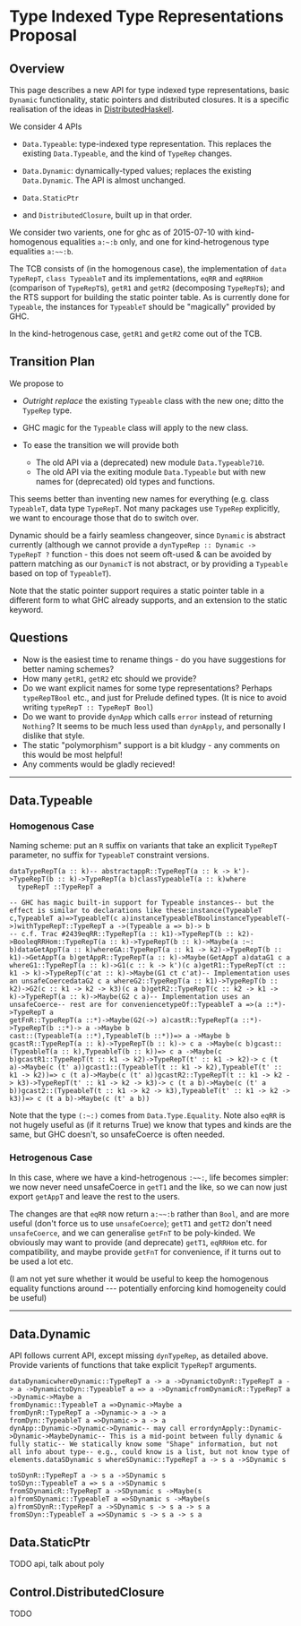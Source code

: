 # Type Indexed Type Representations Proposal

## Overview


This page describes a new API for type indexed type representations, basic `Dynamic` functionality, static pointers and distributed closures.  It is a specific realisation of the ideas in [DistributedHaskell](distributed-haskell).


We consider 4 APIs 

- `Data.Typeable`: type-indexed type representation.  This replaces the existing `Data.Typeable`, and the kind of `TypeRep` changes. 

- `Data.Dynamic`: dynamically-typed values; replaces the existing `Data.Dynamic`.  The API is almost unchanged.

- `Data.StaticPtr`

- and `DistributedClosure`, built up in that order.


We consider two varients, one for ghc as of 2015-07-10 with kind-homogenous equalities `a:~:b` only, and one for kind-hetrogenous type equalities `a:~~:b`.


The TCB consists of (in the homogenous case), the implementation of `data TypeRepT`, `class TypeableT` and its implementations, `eqRR` and `eqRRHom` (comparison of `TypeRepT`s), `getR1` and `getR2` (decomposing `TypeRepT`s); and the RTS support for building the static pointer table.
As is currently done for `Typeable`, the instances for `TypeableT` should be "magically" provided by GHC.


In the kind-hetrogenous case, `getR1` and `getR2` come out of the TCB.

## Transition Plan


We propose to

- *Outright replace* the existing `Typeable` class with the new one; ditto the `TypeRep` type.

- GHC magic for the `Typeable` class will apply to the new class.

- To ease the transition we will provide both

  - The old API via a (deprecated) new module `Data.Typeable710`.
  - The old API via the exiting module `Data.Typeable` but with new names for (deprecated) old types and functions.  


This seems better than inventing new names for everything (e.g. class `TypeableT`, data type `TypeRepT`.  Not many packages use `TypeRep` explicitly, we want to encourage those that do to switch over.


Dynamic should be a fairly seamless changeover, since `Dynamic` is abstract currently (although we cannot provide a `dynTypeRep :: Dynamic -> TypeRepT ?` function - this does not seem oft-used & can be avoided by pattern matching as our `DynamicT` is not abstract, or by providing a `Typeable` based on top of `TypeableT`).


Note that the static pointer support requires a static pointer table in a different form to what GHC already supports, and an extension to the static keyword.

## Questions

- Now is the easiest time to rename things - do you have suggestions for better naming schemes?
- How many `getR1`, `getR2` etc should we provide?
- Do we want explicit names for some type representations?
  Perhaps `typeRepTBool` etc., and just for Prelude defined types.
  (It is nice to avoid writing `typeRepT :: TypeRepT Bool`)
- Do we want to provide `dynApp` which calls `error` instead of returning `Nothing`?
  It seems to be much less used than `dynApply`, and personally I dislike that style.
- The static "polymorphism" support is a bit kludgy - any comments on this would be most helpful!
- Any comments would be gladly recieved!

---

## Data.Typeable

### Homogenous Case


Naming scheme: put an `R` suffix on variants that take an explicit `TypeRepT` parameter, no suffix for `TypeableT` constraint versions.

```
dataTypeRepT(a :: k)-- abstractappR::TypeRepT(a :: k -> k')->TypeRepT(b :: k)->TypeRepT(a b)classTypeableT(a :: k)where
  typeRepT ::TypeRepT a

-- GHC has magic built-in support for Typeable instances-- but the effect is similar to declarations like these:instance(TypeableT c,TypeableT a)=>TypeableT(c a)instanceTypeableTBoolinstanceTypeableT(->)withTypeRepT::TypeRepT a ->(Typeable a => b)-> b
-- c.f. Trac #2439eqRR::TypeRepT(a :: k1)->TypeRepT(b :: k2)->BooleqRRHom::TypeRepT(a :: k)->TypeRepT(b :: k)->Maybe(a :~: b)dataGetAppT(a :: k)whereGA::TypeRepT(a :: k1 -> k2)->TypeRepT(b :: k1)->GetAppT(a b)getAppR::TypeRepT(a :: k)->Maybe(GetAppT a)dataG1 c a whereG1::TypeRepT(a :: k)->G1(c :: k -> k')(c a)getR1::TypeRepT(ct :: k1 -> k)->TypeRepT(c'at :: k)->Maybe(G1 ct c'at)-- Implementation uses an unsafeCoercedataG2 c a whereG2::TypeRepT(a :: k1)->TypeRepT(b :: k2)->G2(c :: k1 -> k2 -> k3)(c a b)getR2::TypeRepT(c :: k2 -> k1 -> k)->TypeRepT(a :: k)->Maybe(G2 c a)-- Implementation uses an unsafeCoerce-- rest are for conveniencetypeOf::TypeableT a =>(a ::*)->TypeRepT a
getFnR::TypeRepT(a ::*)->Maybe(G2(->) a)castR::TypeRepT(a ::*)->TypeRepT(b ::*)-> a ->Maybe b
cast::(TypeableT(a ::*),TypeableT(b ::*))=> a ->Maybe b
gcastR::TypeRepT(a :: k)->TypeRepT(b :: k)-> c a ->Maybe(c b)gcast::(TypeableT(a :: k),TypeableT(b :: k))=> c a ->Maybe(c b)gcastR1::TypeRepT(t :: k1 -> k2)->TypeRepT(t' :: k1 -> k2)-> c (t a)->Maybe(c (t' a))gcast1::(TypeableT(t :: k1 -> k2),TypeableT(t' :: k1 -> k2))=> c (t a)->Maybe(c (t' a))gcastR2::TypeRepT(t :: k1 -> k2 -> k3)->TypeRepT(t' :: k1 -> k2 -> k3)-> c (t a b)->Maybe(c (t' a b))gcast2::(TypeableT(t :: k1 -> k2 -> k3),TypeableT(t' :: k1 -> k2 -> k3))=> c (t a b)->Maybe(c (t' a b))
```


Note that the type `(:~:)` comes from `Data.Type.Equality`.
Note also `eqRR` is not hugely useful as (if it returns True) we know that types and kinds are the same, but GHC doesn't, so unsafeCoerce is often needed.

### Hetrogenous Case


In this case, where we have a kind-hetrogenous `:~~:`, life becomes simpler: we now never need unsafeCoerce in `getT1` and the like, so we can now just export `getAppT` and leave the rest to the users.


The changes are that `eqRR` now return `a:~~:b` rather than `Bool`, and are more useful (don't force us to use `unsafeCoerce`); `getT1` and `getT2` don't need `unsafeCoerce`, and we can generalise `getFnT` to be poly-kinded.
We obviously may want to provide (and deprecate) `getT1`, `eqRRHom` etc. for compatibility, and maybe provide `getFnT` for convenience, if it turns out to be used a lot etc.


(I am not yet sure whether it would be useful to keep the homogenous equality functions around --- potentially enforcing kind homogeneity could be useful)

---

## Data.Dynamic


API follows current API, except missing `dynTypeRep`, as detailed above.
Provide varients of functions that take explicit `TypeRepT` arguments.

```
dataDynamicwhereDynamic::TypeRepT a -> a ->DynamictoDynR::TypeRepT a -> a ->DynamictoDyn::TypeableT a => a ->DynamicfromDynamicR::TypeRepT a ->Dynamic->Maybe a
fromDynamic::TypeableT a =>Dynamic->Maybe a
fromDynR::TypeRepT a ->Dynamic-> a -> a
fromDyn::TypeableT a =>Dynamic-> a -> a
dynApp::Dynamic->Dynamic->Dynamic-- may call errordynApply::Dynamic->Dynamic->MaybeDynamic-- This is a mid-point between fully dynamic & fully static-- We statically know some "Shape" information, but not all info about type-- e.g., could know is a list, but not know type of elements.dataSDynamic s whereSDynamic::TypeRepT a -> s a ->SDynamic s

toSDynR::TypeRepT a -> s a ->SDynamic s
toSDyn::TypeableT a => s a ->SDynamic s
fromSDynamicR::TypeRepT a ->SDynamic s ->Maybe(s a)fromSDynamic::TypeableT a =>SDynamic s ->Maybe(s a)fromSDynR::TypeRepT a ->SDynamic s -> s a -> s a
fromSDyn::TypeableT a =>SDynamic s -> s a -> s a
```

## Data.StaticPtr

TODO api, talk about poly

## Control.DistributedClosure

TODO
